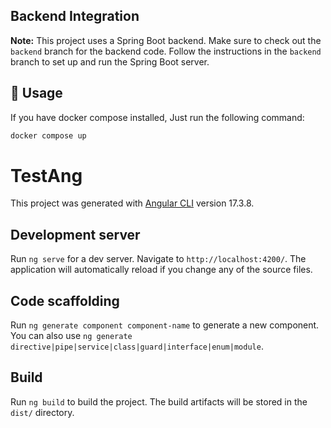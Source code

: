 ## Backend Integration

**Note:** This project uses a Spring Boot backend. Make sure to check out the `backend` branch for the backend code. Follow the instructions in the `backend` branch to set up and run the Spring Boot server.

## 🚀 Usage

If you have docker compose installed, Just run the following command:

```sh
docker compose up
```

# TestAng

This project was generated with [Angular CLI](https://github.com/angular/angular-cli) version 17.3.8.

## Development server

Run `ng serve` for a dev server. Navigate to `http://localhost:4200/`. The application will automatically reload if you change any of the source files.

## Code scaffolding

Run `ng generate component component-name` to generate a new component. You can also use `ng generate directive|pipe|service|class|guard|interface|enum|module`.

## Build

Run `ng build` to build the project. The build artifacts will be stored in the `dist/` directory.



